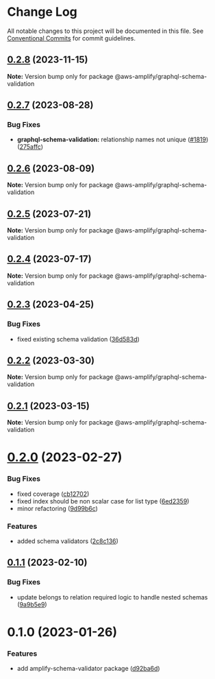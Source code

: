 # Change Log

All notable changes to this project will be documented in this file.
See [Conventional Commits](https://conventionalcommits.org) for commit guidelines.

## [0.2.8](https://github.com/aws-amplify/amplify-category-api/compare/@aws-amplify/graphql-schema-validation@0.2.7...@aws-amplify/graphql-schema-validation@0.2.8) (2023-11-15)

**Note:** Version bump only for package @aws-amplify/graphql-schema-validation

## [0.2.7](https://github.com/aws-amplify/amplify-category-api/compare/@aws-amplify/graphql-schema-validation@0.2.6...@aws-amplify/graphql-schema-validation@0.2.7) (2023-08-28)

### Bug Fixes

- **graphql-schema-validation:** relationship names not unique ([#1819](https://github.com/aws-amplify/amplify-category-api/issues/1819)) ([275affc](https://github.com/aws-amplify/amplify-category-api/commit/275affc821a0981cbba167d894bc5d9e47816046))

## [0.2.6](https://github.com/aws-amplify/amplify-category-api/compare/@aws-amplify/graphql-schema-validation@0.2.5...@aws-amplify/graphql-schema-validation@0.2.6) (2023-08-09)

**Note:** Version bump only for package @aws-amplify/graphql-schema-validation

## [0.2.5](https://github.com/aws-amplify/amplify-category-api/compare/@aws-amplify/graphql-schema-validation@0.2.4...@aws-amplify/graphql-schema-validation@0.2.5) (2023-07-21)

**Note:** Version bump only for package @aws-amplify/graphql-schema-validation

## [0.2.4](https://github.com/aws-amplify/amplify-category-api/compare/@aws-amplify/graphql-schema-validation@0.2.3...@aws-amplify/graphql-schema-validation@0.2.4) (2023-07-17)

**Note:** Version bump only for package @aws-amplify/graphql-schema-validation

## [0.2.3](https://github.com/aws-amplify/amplify-category-api/compare/@aws-amplify/graphql-schema-validation@0.2.2...@aws-amplify/graphql-schema-validation@0.2.3) (2023-04-25)

### Bug Fixes

- fixed existing schema validation ([36d583d](https://github.com/aws-amplify/amplify-category-api/commit/36d583d7256c6847bd757568ba98932a533daa66))

## [0.2.2](https://github.com/aws-amplify/amplify-category-api/compare/@aws-amplify/graphql-schema-validation@0.2.1...@aws-amplify/graphql-schema-validation@0.2.2) (2023-03-30)

**Note:** Version bump only for package @aws-amplify/graphql-schema-validation

## [0.2.1](https://github.com/aws-amplify/amplify-category-api/compare/@aws-amplify/graphql-schema-validation@0.2.0...@aws-amplify/graphql-schema-validation@0.2.1) (2023-03-15)

**Note:** Version bump only for package @aws-amplify/graphql-schema-validation

# [0.2.0](https://github.com/aws-amplify/amplify-category-api/compare/@aws-amplify/graphql-schema-validation@0.1.1...@aws-amplify/graphql-schema-validation@0.2.0) (2023-02-27)

### Bug Fixes

- fixed coverage ([cb12702](https://github.com/aws-amplify/amplify-category-api/commit/cb127021105e4a114cb862c29a22ca84491aab88))
- fixed index should be non scalar case for list type ([6ed2359](https://github.com/aws-amplify/amplify-category-api/commit/6ed2359b146d5ce24595c46acefcc1c10b12b10a))
- minor refactoring ([9d99b6c](https://github.com/aws-amplify/amplify-category-api/commit/9d99b6c9cb2068512aa0bac6b2c8545ad0b5c57e))

### Features

- added schema validators ([2c8c136](https://github.com/aws-amplify/amplify-category-api/commit/2c8c1362fa7410d8fd0e67bbe8c7af61f456c2c9))

## [0.1.1](https://github.com/aws-amplify/amplify-category-api/compare/@aws-amplify/graphql-schema-validation@0.1.0...@aws-amplify/graphql-schema-validation@0.1.1) (2023-02-10)

### Bug Fixes

- update belongs to relation required logic to handle nested schemas ([9a9b5e9](https://github.com/aws-amplify/amplify-category-api/commit/9a9b5e929de8126da2c6c058bbf93b79bf8db81c))

# 0.1.0 (2023-01-26)

### Features

- add amplify-schema-validator package ([d92ba6d](https://github.com/aws-amplify/amplify-category-api/commit/d92ba6db6d0b33e88fbe37e95bc240b42c888a9e))
